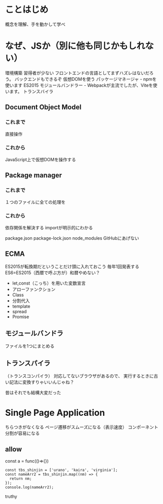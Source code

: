# ことはじめ
概念を理解、手を動かして学べ

# なぜ、JSか（別に他も同じかもしれない）
環境構築
    習得者が少ない
    フロントエンドの言語としてまずハズレはないだろう。
    バックエンドもできるぞ
    仮想DOMを使う
    パッケージマネージャ
    - npmを使います
    ES2015
    モジュールバンドラー
    - Webpackが主流でしたが、Viteを使います。
    トランスバイラ

## Document Object Model
### これまで
直接操作

### これから
JavaScript上で仮想DOMを操作する

## Package manager
### これまで
１つのファイルに全ての処理を

### これから
依存関係を解決する
importが明示的にわかる

package.json
package-lock.json
node_modules GitHubにあげない

## ECMA
ES2015が転換期だということだけ頭に入れておこう
毎年1回発表する
ES6=ES2015（西暦で呼ぶ方が）和暦やめない？


- let,const（こっち）を用いた変数宣言
- アローファンクション
- Class
- 分割代入
- template
- spread
- Promise

## モジュールバンドラ
ファイルを1つにまとめる

## トランスパイラ
（トランスコンパイラ）
対応してないブラウザがあるので、
実行するときに古い記法に変換すりゃいいんじゃね？

昔はそれでも結構大変だった

# Single Page Application
ちらつきがなくなる
ページ遷移がスムーズになる（表示速度）
コンポーネント分割が容易になる

## allow

const a = func(()=>{})
```
const tbs_shinjin = ['urano', 'kaira', 'virginia'];
const nameArr2 = tbs_shinjin.map((nm) => {
  return nm;
});
console.log(nameArr2);
```

truthy